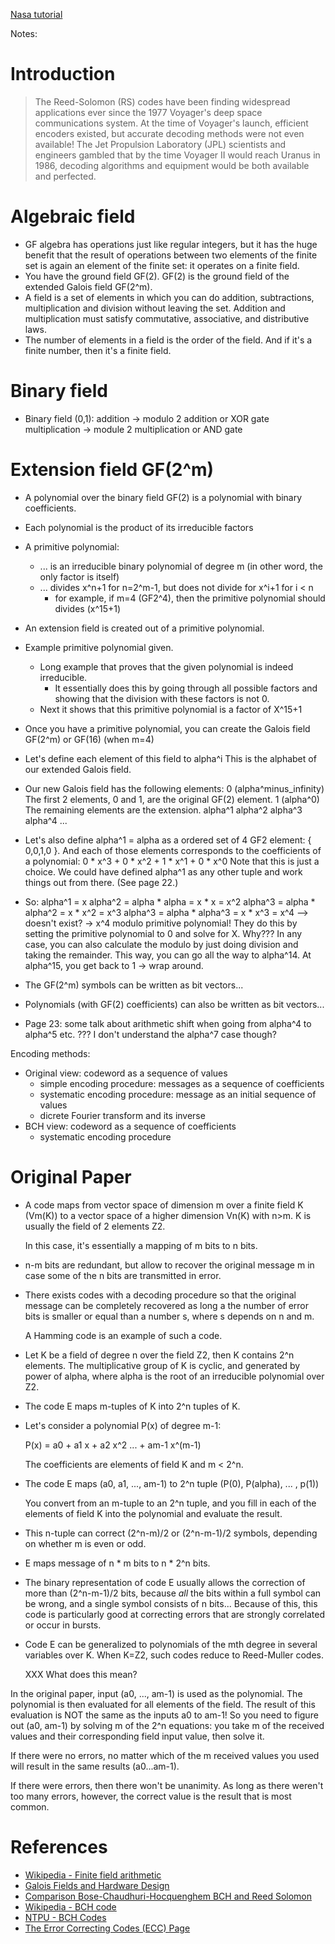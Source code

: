 

[Nasa tutorial](https://ntrs.nasa.gov/api/citations/19900019023/downloads/19900019023.pdf)

Notes:

# Introduction

> The Reed-Solomon (RS) codes have been finding widespread applications ever since the 1977 
> Voyager's deep space communications system. At the time of Voyager's launch, efficient 
> encoders existed, but accurate decoding methods were not even available! The Jet Propulsion 
> Laboratory (JPL) scientists and engineers gambled that by the time Voyager II would reach 
> Uranus in 1986, decoding algorithms and equipment would be both available and perfected.  

# Algebraic field

* GF algebra has operations just like regular integers, but it has the huge benefit that
  the result of operations between two elements of the finite set is again an element
  of the finite set: it operates on a finite field.
* You have the ground field GF(2). GF(2) is the ground field of the extended Galois field
  GF(2^m).
* A field is a set of elements in which you can do addition, subtractions, multiplication
  and division without leaving the set. Addition and multiplication must satisfy
  commutative, associative, and distributive laws.
* The number of elements in a field is the order of the field. And if it's a finite number,
  then it's a finite field.

# Binary field

* Binary field (0,1): 
    addition -> modulo 2 addition or XOR gate
    multiplication -> module 2 multiplication or AND gate

# Extension field GF(2^m)

* A polynomial over the binary field GF(2) is a polynomial with binary coefficients.
* Each polynomial is the product of its irreducible factors
* A primitive polynomial:
    * ... is an irreducible binary polynomial of degree m  (in other word, the only factor is itself)
    * ... divides x^n+1 for n=2^m-1, but does not divide for x^i+1 for i < n
        * for example, if m=4 (GF2^4), then the primitive polynomial should divides (x^15+1)
* An extension field is created out of a primitive polynomial.

* Example primitive polynomial given. 
    * Long example that proves that the given polynomial is indeed irreducible.
        * It essentially does this by going through all possible factors and showing that
          the division with these factors is not 0.
    * Next it shows that this primitive polynomial is a factor of X^15+1

* Once you have a primitive polynomial, you can create the Galois field GF(2^m) or GF(16) (when m=4)
* Let's define each element of this field to alpha^i
    This is the alphabet of our extended Galois field.
* Our new Galois field has the following elements:
    0 (alpha^minus_infinity)   The first 2 elements, 0 and 1, are the original GF(2) element. 
    1 (alpha^0)                The remaining elements are the extension.
    alpha^1
    alpha^2
    alpha^3
    alpha^4
    ...
* Let's also define alpha^1 = alpha as a ordered set of 4 GF2 element: { 0,0,1,0 }.
  And each of those elements corresponds to the coefficients of a polynomial: 
  0 * x^3 + 0 * x^2 + 1 * x^1 + 0 * x^0 
  Note that this is just a choice. We could have defined alpha^1 as any other tuple and
  work things out from there. (See page 22.)
* So: alpha^1 = x
      alpha^2 = alpha * alpha   = x * x   = x^2 
      alpha^3 = alpha * alpha^2 = x * x^2 = x^3 
      alpha^3 = alpha * alpha^3 = x * x^3 = x^4   --> doesn't exist?
      ->  x^4 modulo primitive polynomial!
    They do this by setting the primitive polynomial to 0 and solve for X. Why???
        In any case, you can also calculate the modulo by just doing division and
        taking the remainder.
    This way, you can go all the way to alpha^14.
    At alpha^15, you get back to 1 -> wrap around.
* The GF(2^m) symbols can be written as bit vectors...
* Polynomials (with GF(2) coefficients) can also be written as bit vectors...
* Page 23: some talk about arithmetic shift when going from alpha^4 to alpha^5 etc.
  ??? I don't understand the alpha^7 case though?



Encoding methods:

* Original view: codeword as a sequence of values
    * simple encoding procedure: messages as a sequence of coefficients
    * systematic encoding procedure: message as an initial sequence of values
    * dicrete Fourier transform and its inverse
* BCH view: codeword as a sequence of coefficients
    * systematic encoding procedure

# Original Paper

* A code maps from vector space of dimension m over a finite field K (Vm(K)) to a vector
  space of a higher dimension Vn(K) with n>m. K is usually the field of 2 elements Z2.

  In this case, it's essentially a mapping of m bits to n bits.

* n-m bits are redundant, but allow to recover the original message m in case some of the
  n bits are transmitted in error.

* There exists codes with a decoding procedure so that the original message
  can be completely recovered as long a the number of error bits is smaller or equal
  than a number s, where s depends on n and m.

  A Hamming code is an example of such a code.

* Let K be a field of degree n over the field Z2, then K contains 2^n elements. 
  The multiplicative group of K is cyclic, and generated by power of alpha, where alpha
  is the root of an irreducible polynomial over Z2.

* The code E maps m-tuples of K into 2^n tuples of K.

* Let's consider a polynomial P(x) of degree m-1:

	P(x) = a0 + a1 x + a2 x^2 ... + am-1 x^(m-1)

   The coefficients are elements of field K and m < 2^n.

* The code E maps (a0, a1, ..., am-1) to 2^n tuple (P(0), P(alpha), ... , p(1))

    You convert from an m-tuple to an 2^n tuple, and you fill in each of the elements
    of field K into the polynomial and evaluate the result.

* This n-tuple can correct (2^n-m)/2 or (2^n-m-1)/2 symbols, depending on whether m is
  even or odd.

* E maps message of n * m bits to n * 2^n bits.

* The binary representation of code E usually allows the correction of more than (2^n-m-1)/2
  bits, because *all* the bits within a full symbol can be wrong, and a single symbol consists of n bits...
  Because of this, this code is particularly good at correcting errors that are strongly correlated or
  occur in bursts.

* Code E can be generalized to polynomials of the mth degree in several variables over K. When K=Z2,
  such codes reduce to Reed-Muller codes.

	XXX What does this mean?


In the original paper, input (a0, ..., am-1) is used as the polynomial. The polynomial is then
evaluated for all elements of the field. The result of this evaluation is NOT the same as the 
inputs a0 to am-1! So you need to figure out (a0, am-1) by solving m of the 2^n equations:
you take m of the received values and their corresponding field input value, then solve it.

If there were no errors, no matter which of the m received values you used will result in the
same results (a0...am-1).

If there were errors, then there won't be unanimity. As long as there weren't too many errors,
however, the correct value is the result that is most common.



# References

* [Wikipedia - Finite field arithmetic](https://en.wikipedia.org/wiki/Finite_field_arithmetic)
* [Galois Fields and Hardware Design](https://my.ece.utah.edu/~kalla/ECE6745/gf.pdf)
* [Comparison Bose-Chaudhuri-Hocquenghem BCH and Reed Solomon](https://www.itu.int/wftp3/av-arch/video-site/h261/H261_Specialists_Group/Contributions/476.pdf)
* [Wikipedia - BCH code](https://en.wikipedia.org/wiki/BCH_code)
* [NTPU - BCH Codes](https://web.ntpu.edu.tw/~yshan/BCH_code.pdf)
* [The Error Correcting Codes (ECC) Page](http://www.eccpage.com/)
